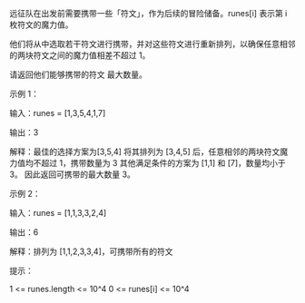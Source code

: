 远征队在出发前需要携带一些「符文」，作为后续的冒险储备。runes[i] 表示第 i 枚符文的魔力值。

他们将从中选取若干符文进行携带，并对这些符文进行重新排列，以确保任意相邻的两块符文之间的魔力值相差不超过 1。

请返回他们能够携带的符文 最大数量。

示例 1：

输入：runes = [1,3,5,4,1,7]

输出：3

解释：最佳的选择方案为[3,5,4] 将其排列为 [3,4,5] 后，任意相邻的两块符文魔力值均不超过 1，携带数量为 3 其他满足条件的方案为 [1,1] 和 [7]，数量均小于 3。 因此返回可携带的最大数量 3。

示例 2：

输入：runes = [1,1,3,3,2,4]

输出：6

解释：排列为 [1,1,2,3,3,4]，可携带所有的符文

提示：

1 <= runes.length <= 10^4
0 <= runes[i] <= 10^4